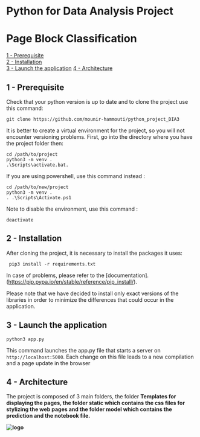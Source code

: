 # Python for Data Analysis Project
# Page Block Classification

[1 - Prerequisite](#prerequisite)  
[2 - Installation](#installation)  
[3 - Launch the application](#start) 
[4 - Architecture](#architecture) 


## <a name="prerequisite"></a>1 - Prerequisite

Check that your python version is up to date and to clone the project use this command:

```
git clone https://github.com/mounir-hammouti/python_project_DIA3
```

It is better to create a virtual environment for the project, so you will not encounter versioning problems. First, go into the directory where you have the project folder then:

```
cd /path/to/project
python3 -m venv .
.\Scripts\activate.bat.
```
If you are using powershell, use this command instead :
```
cd /path/to/new/project
python3 -m venv .
. .\Scripts\Activate.ps1
```


Note to disable the environment, use this command :
```
deactivate
```



## <a name="installation"></a>2 - Installation

After cloning the project, it is necessary to install the packages it uses:

```
 pip3 install -r requirements.txt
```

In case of problems, please refer to the [documentation].(https://pip.pypa.io/en/stable/reference/pip_install/).

Please note that we have decided to install only exact versions of the libraries in order to minimize the differences that could occur in the application.



## <a name="start"></a>3 - Launch the application

```
python3 app.py
```

This command launches the app.py file that starts a server on `http://localhost:5000`. Each change on this file leads to a new compilation and a page update in the browser


## <a name="architecture"></a>4 - Architecture

The project is composed of 3 main folders, the folder <b>Templates<b> for displaying the pages, the folder <b>static</b> which contains the css files for stylizing the web pages and the folder <b>model</b> which contains the prediction and the notebook file. 

![logo](https://github.com/mounir-hammouti/python_project_DIA3/images/predictPage.png)